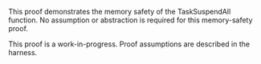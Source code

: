This proof demonstrates the memory safety of the TaskSuspendAll function. No
assumption or abstraction is required for this memory-safety proof.

This proof is a work-in-progress. Proof assumptions are described in the
harness.
